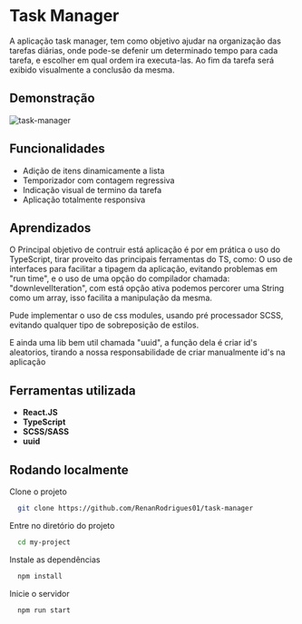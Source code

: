 
# Task Manager

A aplicação task manager, tem como objetivo ajudar na organização das tarefas diárias, onde pode-se defenir um determinado tempo para cada tarefa, e escolher em qual ordem ira executa-las. Ao fim da tarefa será exibido visualmente a conclusão da mesma.

## Demonstração

![task-manager](https://user-images.githubusercontent.com/111028127/218228106-89d62533-acba-47f4-a619-c72651db44a0.gif)


## Funcionalidades

- Adição de itens dinamicamente a lista
- Temporizador com contagem regressiva
- Indicação visual de termino da tarefa
- Aplicação totalmente responsiva


## Aprendizados

O Principal objetivo de contruir está aplicação é por em prática o uso do TypeScript, tirar proveito das principais ferramentas do TS, como: O uso de interfaces para facilitar a tipagem da aplicação, evitando problemas em "run time", e o uso de uma opção do compilador chamada: "downlevelIteration", com está opção ativa podemos percorer uma String como um array, isso facilita a manipulação da mesma.

Pude implementar o uso de css modules, usando pré processador SCSS, evitando qualquer tipo de sobreposição de estilos.

E ainda uma lib bem util chamada "uuid", a função dela é criar id's aleatorios, tirando a nossa responsabilidade de criar manualmente id's na aplicação 


## Ferramentas utilizada

- **React.JS**
- **TypeScript**
- **SCSS/SASS**
- **uuid**




## Rodando localmente

Clone o projeto

```bash
  git clone https://github.com/RenanRodrigues01/task-manager
```

Entre no diretório do projeto

```bash
  cd my-project
```

Instale as dependências

```bash
  npm install
```

Inicie o servidor

```bash
  npm run start
```

